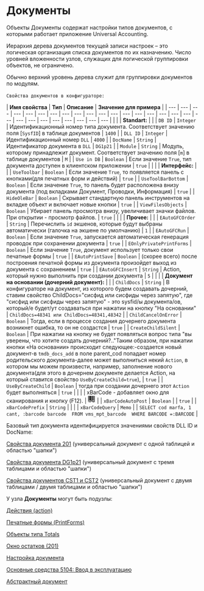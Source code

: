 # Документы

Объекты Документы содержат настройки типов документов, с которыми работает приложение Universal Accounting.

Иерархия дерева документов текущей записи настроек – это логическая организация списка документов по их назначению. Число уровней вложенности узлов, служащих для логической группировки объектов, не ограничено.

Обычно верхний уровень дерева служит для группировки документов по модулям.

`Свойства документов в конфигураторе:`

| **Имя свойства** | **Тип** | **Описание** | **Значение для примера** |
| --- | --- | --- | --- | --- | --- | --- | --- | --- | --- | --- | --- | --- | --- | --- | --- | --- | --- | --- | --- | --- | --- | --- | --- | --- | --- | --- |
|   |   | **Standart:** |  |
| `DB ID` | `Integer` | Идентификационный номер типа документа. Соответствует значению поля \[`SysfID`\] в таблице документов | `1400` |
| `DLL ID` | `Integer` | Идентификационный номер `DLL` | `4000` |
| `DocName` | `String` | Идентификатор документа в `DLL` | `DG1p21` |
| `Module` | `String` | Модуль, которому принадлежит документ. Соответствует значению поля \[`m`\] в таблице документов | `M` |
| `Use in DB` | `Boolean` | Если значение `True`, тип документа доступен в клиентском приложении | `true` |
|   |   |  **Интерфейс:** |  |
| `UseToolbar` | `Boolean` | Если значение `True`, то появляется панель с кнопками\(для печатных форм и действий\) | `true` |
| `UseToolBarBottom` | `Boolean` | Если значение `True`, то панель будет расположена внизу документа \(под вкладками Документ, Проводки, Информация\) | `true` |
| `HideOleBar` | `Boolean` | Скрывает стандартную панель инструментов на  вкладке объект и включает новые кнопки | `true` |
| `ViewFilesObjects` | `Boolean` | Убирает панель просмотра внизу, увеличивает значки файлов. При открытии - просмотр файлов. | `true` |
|   |   |  **Прочее:** |  |
| `EAutoGFCOrder` | `String` | Перечислить `id` экшенов, которые будут выбраны автоматически \(галочка на экшене по умолчанию\) | `1` |
| `EAutoGFCRun` | `Boolean` | Если значение `True`, запускается автоматическая генерация проводок при сохранении документа | `true` |
| `EOnlyPrivatePrintForms` | `Boolean` | Если значение `True`, документ использует только свои печатные формы | `true` |
| `EAutoPrintSave` | `Boolean` | \(скорее всего\) после построения печатной формы из документа произойдет выход из документа с сохранением | `true` |
| `EAutoGFCInsert` | `String` | Action, который нужно выполнить  при создании документа | `5` |
|   |   |  **Документ на основании \(дочерний документ\):** |  |
| `ChildDocs` | `String` | В конфигураторе на документ, из которого будем создавать дочерний, ставим свойство ChildDocs="сисфид или сисфиды через запятую", где "сисфид или сисфиды через запятую" - это sysfid/ы документа/ов, который/е будет/ут создаваться при нажатии на кнопку "На основании" | `ChildDocs=48341 или ChildDocs=48341,48342` |
| `ChildCancelOnError` | `Boolean` | Тогда, если в процессе создания дочернего документа возникнет ошибка, то он не создастся | `true` |
| `CreateChildSilent` | `Boolean` | При нажатии на кнопку не будет появляться вопрос типа "вы уверены, что хотите создать дочерний?.."Таким образом, при нажатии кнопки «На основании» происходит следующее:-создается новый документ-в `tmdb_docs_add`  в поле parent\_cod попадает номер родительского документа-далее может выполниться некий `Action`, в котором мы можем произвести, например, заполнение нового документа\(для этого в дочернем документе делается Action, на который ставится свойство `UseByCreateChild=true`\), | `true` |
| `UseByCreateChild` | `Boolean` | тогда при создании дочернего этот `Action` будет выполняться | `true` |
|   |  |  xBarCode - добавляет окно для сканирования и кнопку  \(F12\).  | ![](https://github.com/prbsoft/wiki/blob/master/src/%D0%97%D0%BD%D0%B0%D1%87%D0%B5%D0%BA%20%D1%88%D1%82%D1%80%D0%B8%D1%85-%D0%BA%D0%BE%D0%B4%D0%B0.png?raw=true) |
| `xBarCodeAutoPost` | `Boolean` |  | `true` |
| `xBarCodePrefix` | `String` |  |  |
| `xBarCodeQuery` | `Memo` |  | `SELECT cod marfa, 1 cant, :barcode barcode  FROM vms_mpt_barcode  WHERE BARCODE =:BARCODE` |

Базовый тип документа идентифицируется значениями свойств DLL ID и DocName:

[Свойства документа 201](https://bsoft.gitbook.io/wiki/razrabotka/konfigurator/dokumenty/svoistva-dokumenta-201) \(универсальный документ с одной таблицей и областью "шапки"\)

[Свойства документа DG1p21](https://bsoft.gitbook.io/wiki/razrabotka/konfigurator/dokumenty/svoistva-dokumenta-dg1p21) \(универсальный документ с тремя таблицами и областью "шапки"\)

[Свойства документов CST1 и CST2](https://bsoft.gitbook.io/wiki/razrabotka/konfigurator/dokumenty/svoistva-dokumentov-cst1-i-cst2) \(универсальный документ с двумя таблицами / двумя таблицами и областью "шапки"\)

У узла **Документы** могут быть подузлы:

[Действия \(action\)](https://bsoft.gitbook.io/wiki/razrabotka/konfigurator/dokumenty/deistviya-action)

[Печатные формы \(PrintForms\)](https://bsoft.gitbook.io/wiki/razrabotka/konfigurator/dokumenty/pechatnye-formy-printforms)

[Объекты типа Totals](https://bsoft.gitbook.io/wiki/razrabotka/konfigurator/dokumenty/obekty-tipa-totals)

[Окно остатков \(201\)](https://bsoft.gitbook.io/wiki/razrabotka/konfigurator/dokumenty/okno-ostatkov)

[Настройка документа](https://bsoft.gitbook.io/wiki/razrabotka/konfigurator/dokumenty/nastroika-dokumenta)

[Основные средства 5104: Ввод в эксплуатацию](https://bsoft.gitbook.io/wiki/razrabotka/konfigurator/dokumenty/osnovnye-sredstva-5104-vvod-v-ekspluataciyu)

[Абстрактный документ](https://bsoft.gitbook.io/wiki/razrabotka/konfigurator/dokumenty/abstraktnyi-dokument)

